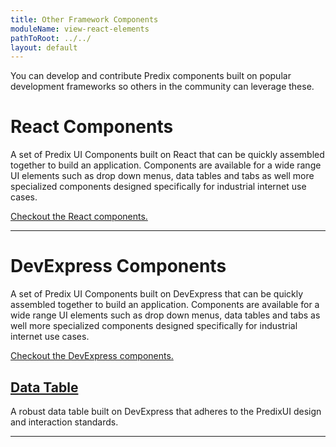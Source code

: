 ```yaml
---
title: Other Framework Components
moduleName: view-react-elements
pathToRoot: ../../
layout: default
---
```


You can develop and contribute Predix components built on popular development frameworks so others in the community can leverage these.


# React Components

<catalog-picture img-src="../../img/about/react" img-alt="React Logo" style="border:none; width:250px; display: block; float: right;">
</catalog-picture>

A set of Predix UI Components built on React that can be quickly assembled together to build an application. Components are available for a wide range UI elements such as drop down menus, data tables and tabs as well more specialized components designed specifically for industrial internet use cases.

[Checkout the React components.](/#)

--------------------------------------------------------------------------------

# DevExpress Components

<catalog-picture img-src="../../img/about/dev-express" img-alt="DevExpress Logo" style="border:none; width:250px; display: block; float: right;">
</catalog-picture>

A set of Predix UI Components built on DevExpress that can be quickly assembled together to build an application. Components are available for a wide range UI elements such as drop down menus, data tables and tabs as well more specialized components designed specifically for industrial internet use cases.

[Checkout the DevExpress components.](/#)

## [Data Table](/#)
A robust data table built on DevExpress that adheres to the PredixUI design and interaction standards.

--------------------------------------------------------------------------------
